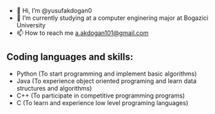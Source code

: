 - 👋 Hi, I’m @yusufakdogan0
- 🌱 I’m currently studying at a computer enginering major at Bogazici University
- 📫 How to reach me a.akdogan101@gmail.com
## Coding languages and skills:
* Python (To start programming and implement basic algorithms)
* Java (To experience object oriented programing and learn data structures and algorithms)
* C++ (To participate in competitive programming programs)
* C (To learn and experience low level programing languages)

<!---
yusufakdogan0/yusufakdogan0 is a ✨ special ✨ repository because its `README.md` (this file) appears on your GitHub profile.
You can click the Preview link to take a look at your changes.
--->

